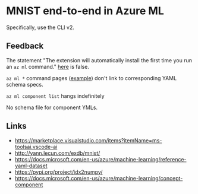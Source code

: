 # MNIST end-to-end in Azure ML

Specifically, use the CLI v2.

## Feedback

The statement "The extension will automatically install the first time you run
an `az ml` command."
[here](https://docs.microsoft.com/en-us/cli/azure/ml?view=azure-cli-latest)
is false.

`az ml *` command pages
([example](https://docs.microsoft.com/en-us/cli/azure/ml/data?view=azure-cli-latest#az_ml_data_create))
don't link to corresponding YAML schema specs.

`az ml component list` hangs indefinitely

No schema file for component YMLs.

## Links

- https://marketplace.visualstudio.com/items?itemName=ms-toolsai.vscode-ai
- http://yann.lecun.com/exdb/mnist/
- https://docs.microsoft.com/en-us/azure/machine-learning/reference-yaml-dataset
- https://pypi.org/project/idx2numpy/
- https://docs.microsoft.com/en-us/azure/machine-learning/concept-component
